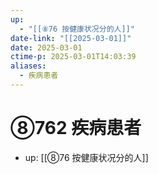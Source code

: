 ```yaml
---
up:
  - "[[⑧76 按健康状况分的人]]"
date-link: "[[2025-03-01]]"
date: 2025-03-01
ctime-p: 2025-03-01T14:03:39
aliases:
  - 疾病患者
---
```


# ⑧762 疾病患者

- up: [[⑧76 按健康状况分的人]]
